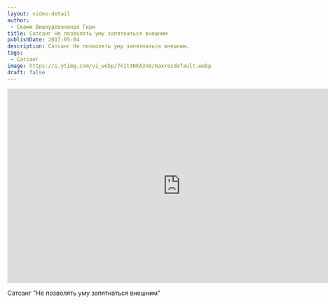 ```yaml
---
layout: video-detail
author:
 - Свами Вишнудевананда Гири
title: Сатсанг Не позволять уму запятнаться внешним
publishDate: 2017-05-04
description: Сатсанг Не позволять уму запятнаться внешним. 
tags: 
 - Сатсанг
image: https://i.ytimg.com/vi_webp/7kIt4NKA3n8/maxresdefault.webp
draft: false
---
```


<iframe width="790" height="444" src="https://www.youtube.com/embed/7kIt4NKA3n8" frameborder="0" allowfullscreen=""></iframe> 

  Сатсанг "Не позволять уму запятнаться внешним"

  

 